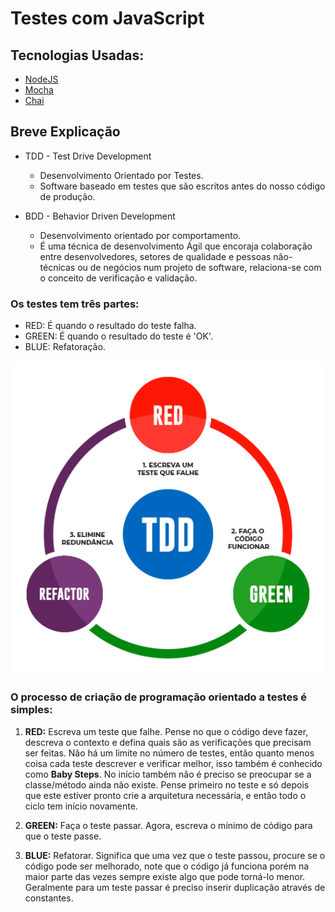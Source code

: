 # Testes com JavaScript

## Tecnologias Usadas:

* [NodeJS](https://nodejs.org/en/)
* [Mocha](https://mochajs.org/)
* [Chai](https://www.npmjs.com/package/chai)

## Breve Explicação

* TDD - Test Drive Development
  * Desenvolvimento Orientado por Testes.
  * Software baseado em testes que são escritos antes do nosso código de produção.

* BDD - Behavior Driven Development
  * Desenvolvimento orientado por comportamento.
  * É uma técnica de desenvolvimento Ágil que encoraja colaboração entre desenvolvedores, setores de qualidade e pessoas não-técnicas ou de negócios num projeto de software, relaciona-se com o conceito de verificação e validação.

### Os testes tem três partes:

* RED: É quando o resultado do teste falha.
* GREEN: É quando o resultado do teste é 'OK'.
* BLUE: Refatoração. 

![banner](https://github.com/pauloteixeira01/js-test/blob/main/img/banner.png)

### O processo de criação de programação orientado a testes é simples:

  1.  **RED:** Escreva um teste que falhe. Pense no que o código deve fazer, descreva o contexto e defina quais são as verificações que precisam ser feitas. Não há um limite no número de testes, então quanto menos coisa cada teste descrever e verificar melhor, isso também é conhecido como **Baby Steps**. No início também não é preciso se preocupar se a classe/método ainda não existe. Pense primeiro no teste e só depois que este estiver pronto crie a arquitetura necessária, e então todo o ciclo tem início novamente.
  
  2.  **GREEN:** Faça o teste passar. Agora, escreva o mínimo de código para que o teste passe.

  3.  **BLUE:** Refatorar. Significa que uma vez que o teste passou, procure se o código pode ser melhorado, note que o código já funciona porém na maior parte das vezes sempre existe algo que pode torná-lo menor. Geralmente para um teste passar é preciso inserir duplicação através de constantes.
